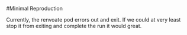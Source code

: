 #Minimal Reproduction

Currently, the renvoate pod errors out and exit. If we could at very least stop it from exiting and complete the run it would great.
